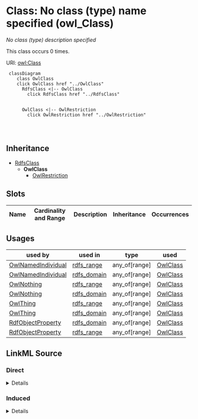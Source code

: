 

# Class: No class (type) name specified (owl_Class)


_No class (type) description specified_






This class occurs 0 times.


URI: [owl:Class](http://www.w3.org/2002/07/owl#Class)






```mermaid
 classDiagram
    class OwlClass
    click OwlClass href "../OwlClass"
      RdfsClass <|-- OwlClass
        click RdfsClass href "../RdfsClass"
      

      OwlClass <|-- OwlRestriction
        click OwlRestriction href "../OwlRestriction"
      
      
      
```





## Inheritance
* [RdfsClass](../classes/RdfsClass.md)
    * **OwlClass**
        * [OwlRestriction](../classes/OwlRestriction.md)



## Slots

| Name | Cardinality and Range | Description | Inheritance | Occurrences |
| ---  | --- | --- | --- | --- |





## Usages

| used by | used in | type | used |
| ---  | --- | --- | --- |
| [OwlNamedIndividual](../classes/OwlNamedIndividual.md) | [rdfs_range](../slots/rdfs_range.md) | any_of[range] | [OwlClass](../classes/OwlClass.md) |
| [OwlNamedIndividual](../classes/OwlNamedIndividual.md) | [rdfs_domain](../slots/rdfs_domain.md) | any_of[range] | [OwlClass](../classes/OwlClass.md) |
| [OwlNothing](../classes/OwlNothing.md) | [rdfs_range](../slots/rdfs_range.md) | any_of[range] | [OwlClass](../classes/OwlClass.md) |
| [OwlNothing](../classes/OwlNothing.md) | [rdfs_domain](../slots/rdfs_domain.md) | any_of[range] | [OwlClass](../classes/OwlClass.md) |
| [OwlThing](../classes/OwlThing.md) | [rdfs_range](../slots/rdfs_range.md) | any_of[range] | [OwlClass](../classes/OwlClass.md) |
| [OwlThing](../classes/OwlThing.md) | [rdfs_domain](../slots/rdfs_domain.md) | any_of[range] | [OwlClass](../classes/OwlClass.md) |
| [RdfObjectProperty](../classes/RdfObjectProperty.md) | [rdfs_domain](../slots/rdfs_domain.md) | any_of[range] | [OwlClass](../classes/OwlClass.md) |
| [RdfObjectProperty](../classes/RdfObjectProperty.md) | [rdfs_range](../slots/rdfs_range.md) | any_of[range] | [OwlClass](../classes/OwlClass.md) |











## LinkML Source

<!-- TODO: investigate https://stackoverflow.com/questions/37606292/how-to-create-tabbed-code-blocks-in-mkdocs-or-sphinx -->

### Direct

<details>

```yaml
name: owl_Class
conforms_to: No schema conformance document specified
annotations:
  count:
    tag: count
    value: 0
description: No class (type) description specified
title: No class (type) name specified
from_schema: hydrology-kg
rank: 1000
is_a: rdfs_Class
class_uri: owl:Class

```
</details>

### Induced

<details>

```yaml
name: owl_Class
conforms_to: No schema conformance document specified
annotations:
  count:
    tag: count
    value: 0
description: No class (type) description specified
title: No class (type) name specified
from_schema: hydrology-kg
rank: 1000
is_a: rdfs_Class
class_uri: owl:Class

```
</details>